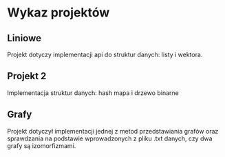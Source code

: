 Wykaz projektów
================

Liniowe
--------

Projekt dotyczy implementacji api do struktur danych: listy i wektora.


Projekt 2
----------

Implementacja struktur danych: hash mapa i drzewo binarne


Grafy
------

Projekt dotyczył implementacji jednej z metod przedstawiania grafów oraz sprawdzania
na podstawie wprowadzonych z pliku .txt danych, czy dwa grafy są izomorfizmami.


